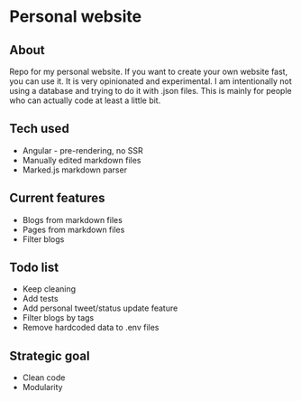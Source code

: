 # Personal website

## About

Repo for my personal website. If you want to create your own website fast, you can use it. It is very opinionated and experimental. I am intentionally not using a database and trying to do it with .json files. This is mainly for people who can actually code at least a little bit.

## Tech used

- Angular - pre-rendering, no SSR
- Manually edited markdown files
- Marked.js markdown parser

## Current features

- Blogs from markdown files
- Pages from markdown files
- Filter blogs

## Todo list

- Keep cleaning
- Add tests
- Add personal tweet/status update feature
- Filter blogs by tags
- Remove hardcoded data to .env files

## Strategic goal

- Clean code
- Modularity